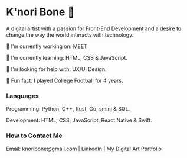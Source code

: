 # K'nori Bone 🦴

A digital artist with a passion for Front-End Development and a desire to change the way the world interacts with technology. 

🔭 I’m currently working on: [MEET]

🌱 I’m currently learning: HTML, CSS & JavaScript.

🤔 I’m looking for help with: UX/UI Design.

🏈 Fun fact: I played College Football for 4 years.


### Languages

Programming: Python, C++, Rust, Go, smlnj & SQL.

Development: HTML, CSS, JavaScript, React Native & Swift.

### How to Contact Me

Email: knoribone@gmail.com | [LinkedIn] | [My Digital Art Portfolio]



  [LinkedIn]: <https://www.linkedin.com/in/knoribone/>
  [My Digital Art Portfolio]: <https://bonethugtheplug.com/>
  [MEET]: <https://apps.apple.com/us/app/meet-navigate-new-connections/id1553323525/>





<!--
**BoneCode/BoneCode** is a ✨ _special_ ✨ repository because its `README.md` (this file) appears on your GitHub profile.

Here are some ideas to get you started:

- 🔭 I’m currently working on ...
- 🌱 I’m currently learning ...
- 👯 I’m looking to collaborate on ...
- 🤔 I’m looking for help with ...
- 💬 Ask me about ...
- 📫 How to reach me: ...
- 😄 Pronouns: He/Him
- ⚡ Fun fact: I played College Football for 4 years. 
-->
